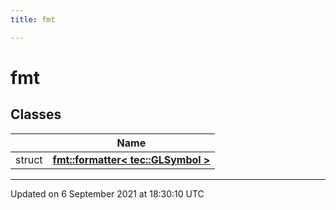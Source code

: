 ```yaml
---
title: fmt

---
```


# fmt



## Classes

|                | Name           |
| -------------- | -------------- |
| struct | **[fmt::formatter< tec::GLSymbol >](/engine/Classes/structfmt_1_1formatter_3_01tec_1_1_g_l_symbol_01_4/)**  |






-------------------------------

Updated on  6 September 2021 at 18:30:10 UTC